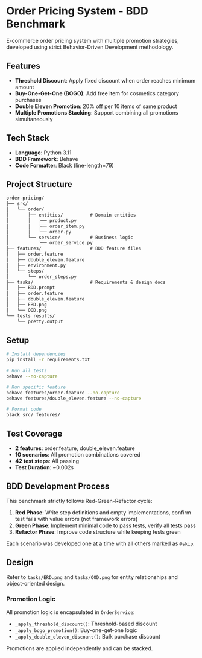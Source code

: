 # Order Pricing System - BDD Benchmark

E-commerce order pricing system with multiple promotion strategies, developed using strict Behavior-Driven Development methodology.

## Features

- **Threshold Discount**: Apply fixed discount when order reaches minimum amount
- **Buy-One-Get-One (BOGO)**: Add free item for cosmetics category purchases
- **Double Eleven Promotion**: 20% off per 10 items of same product
- **Multiple Promotions Stacking**: Support combining all promotions simultaneously

## Tech Stack

- **Language**: Python 3.11
- **BDD Framework**: Behave
- **Code Formatter**: Black (line-length=79)

## Project Structure

```markdown
order-pricing/
├── src/
│   └── order/
│       ├── entities/          # Domain entities
│       │   ├── product.py
│       │   ├── order_item.py
│       │   └── order.py
│       └── service/           # Business logic
│           └── order_service.py
├── features/                  # BDD feature files
│   ├── order.feature
│   ├── double_eleven.feature
│   ├── environment.py
│   └── steps/
│       └── order_steps.py
├── tasks/                     # Requirements & design docs
│   ├── BDD.prompt
│   ├── order.feature
│   ├── double_eleven.feature
│   ├── ERD.png
│   └── OOD.png
└── tests results/
    └── pretty.output
```

## Setup

```bash
# Install dependencies
pip install -r requirements.txt

# Run all tests
behave --no-capture

# Run specific feature
behave features/order.feature --no-capture
behave features/double_eleven.feature --no-capture

# Format code
black src/ features/
```

## Test Coverage

- **2 features**: order.feature, double_eleven.feature
- **10 scenarios**: All promotion combinations covered
- **42 test steps**: All passing
- **Test Duration**: ~0.002s

## BDD Development Process

This benchmark strictly follows Red-Green-Refactor cycle:

1. **Red Phase**: Write step definitions and empty implementations, confirm test fails with value errors (not framework errors)
2. **Green Phase**: Implement minimal code to pass tests, verify all tests pass
3. **Refactor Phase**: Improve code structure while keeping tests green

Each scenario was developed one at a time with all others marked as `@skip`.

## Design

Refer to `tasks/ERD.png` and `tasks/OOD.png` for entity relationships and object-oriented design.

### Promotion Logic

All promotion logic is encapsulated in `OrderService`:

- `_apply_threshold_discount()`: Threshold-based discount
- `_apply_bogo_promotion()`: Buy-one-get-one logic
- `_apply_double_eleven_discount()`: Bulk purchase discount

Promotions are applied independently and can be stacked.

